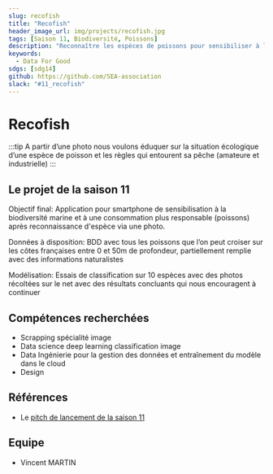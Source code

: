 ```yaml
---
slug: recofish
title: "Recofish"
header_image_url: img/projects/recofish.jpg
tags: [Saison 11, Biodiversité, Poissons]
description: "Reconnaître les espèces de poissons pour sensibiliser à la biodiversité marine et inciter à une consommation plus responsable 🐟"
keywords:
  - Data For Good
sdgs: [sdg14]
github: https://github.com/SEA-association
slack: "#11_recofish"
---
```


# Recofish

:::tip
A partir d’une photo nous voulons éduquer sur la situation écologique d’une espèce de poisson et les règles qui entourent sa pêche (amateure et industrielle)
:::

## Le projet de la saison 11

Objectif final: Application pour smartphone de sensibilisation à la biodiversité marine et à une consommation plus responsable (poissons) après reconnaissance d'espèce via une photo.

Données à disposition: BDD avec tous les poissons que l’on peut croiser sur les côtes françaises entre 0 et 50m de profondeur, partiellement remplie avec des informations naturalistes

Modélisation: Essais de classification sur 10 espèces avec des photos récoltées sur le net avec des résultats concluants qui nous encouragent à continuer

## Compétences recherchées

- Scrapping spécialité image
- Data science deep learning classification image
- Data Ingénierie pour la gestion des données et entraînement du modèle dans le cloud
- Design

## Références

- Le [pitch de lancement de la saison 11](https://docs.google.com/presentation/d/1QS4ju8od8lMZQdhibh7WeciZtIjGRt-RYn7LCE6eSEc/edit#slide=id.g226422341dc_18_0)

## Equipe

- Vincent MARTIN
